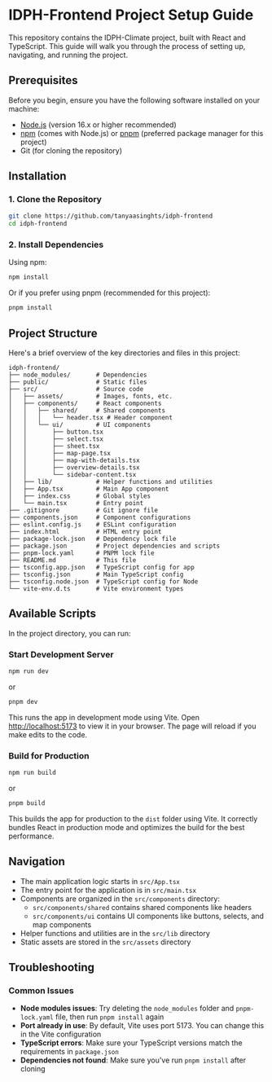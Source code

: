 # IDPH-Frontend Project Setup Guide

This repository contains the IDPH-Climate project, built with React and TypeScript. This guide will walk you through the process of setting up, navigating, and running the project.

## Prerequisites

Before you begin, ensure you have the following software installed on your machine:

- [Node.js](https://nodejs.org/) (version 16.x or higher recommended)
- [npm](https://www.npmjs.com/) (comes with Node.js) or [pnpm](https://pnpm.io/) (preferred package manager for this project)
- Git (for cloning the repository)

## Installation

### 1. Clone the Repository

```bash
git clone https://github.com/tanyaasinghts/idph-frontend
cd idph-frontend
```

### 2. Install Dependencies

Using npm:

```bash
npm install
```

Or if you prefer using pnpm (recommended for this project):

```bash
pnpm install
```

## Project Structure

Here's a brief overview of the key directories and files in this project:

```
idph-frontend/
├── node_modules/       # Dependencies
├── public/             # Static files
├── src/                # Source code
│   ├── assets/         # Images, fonts, etc.
│   ├── components/     # React components
│   │   ├── shared/     # Shared components
│   │   │   └── header.tsx # Header component
│   │   └── ui/         # UI components
│   │       ├── button.tsx
│   │       ├── select.tsx
│   │       ├── sheet.tsx
│   │       ├── map-page.tsx
│   │       ├── map-with-details.tsx
│   │       ├── overview-details.tsx
│   │       └── sidebar-content.tsx
│   ├── lib/            # Helper functions and utilities
│   ├── App.tsx         # Main App component
│   ├── index.css       # Global styles
│   └── main.tsx        # Entry point
├── .gitignore          # Git ignore file
├── components.json     # Component configurations
├── eslint.config.js    # ESLint configuration
├── index.html          # HTML entry point
├── package-lock.json   # Dependency lock file
├── package.json        # Project dependencies and scripts
├── pnpm-lock.yaml      # PNPM lock file
├── README.md           # This file
├── tsconfig.app.json   # TypeScript config for app
├── tsconfig.json       # Main TypeScript config
├── tsconfig.node.json  # TypeScript config for Node
└── vite-env.d.ts       # Vite environment types
```

## Available Scripts

In the project directory, you can run:

### Start Development Server

```bash
npm run dev
```

or

```bash
pnpm dev
```

This runs the app in development mode using Vite. Open [http://localhost:5173](http://localhost:5173) to view it in your browser. The page will reload if you make edits to the code.

### Build for Production

```bash
npm run build
```

or

```bash
pnpm build
```

This builds the app for production to the `dist` folder using Vite. It correctly bundles React in production mode and optimizes the build for the best performance.

## Navigation

- The main application logic starts in `src/App.tsx`
- The entry point for the application is in `src/main.tsx`
- Components are organized in the `src/components` directory:
  - `src/components/shared` contains shared components like headers
  - `src/components/ui` contains UI components like buttons, selects, and map components
- Helper functions and utilities are in the `src/lib` directory
- Static assets are stored in the `src/assets` directory

## Troubleshooting

### Common Issues

- **Node modules issues**: Try deleting the `node_modules` folder and `pnpm-lock.yaml` file, then run `pnpm install` again
- **Port already in use**: By default, Vite uses port 5173. You can change this in the Vite configuration
- **TypeScript errors**: Make sure your TypeScript versions match the requirements in `package.json`
- **Dependencies not found**: Make sure you've run `pnpm install` after cloning
